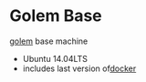 Golem Base
==========

[golem](https://github.com/benjamine/golem) base machine

- Ubuntu 14.04LTS
- includes last version of[docker](http://www.docker.com/)
